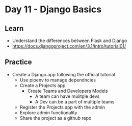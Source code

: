 # Day 11 - Django Basics

## Learn

  - Understand the differences between Flask and Django
  - https://docs.djangoproject.com/en/3.1/intro/tutorial01/
  

## Practice

  - Create a Django app following the official tutorial
    - Use pipenv to manage dependncies
    - Create a Projects app
      - Create Teams and Developers Models
        - A team can have mulitple devs
        - A Dev can be a part of multiple teams
    - Register the Projects app with the admin
    - Explore admin functionality
    - Share the project as a github repo